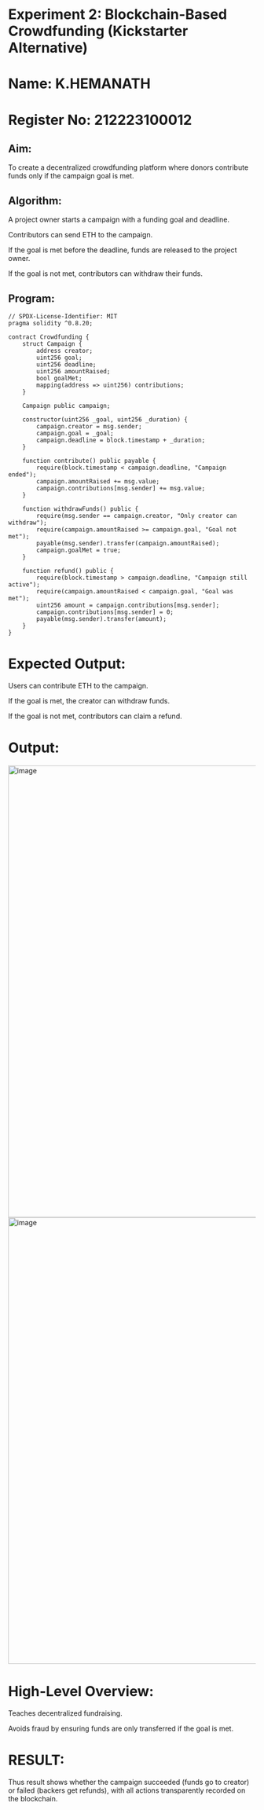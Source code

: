 # Experiment 2: Blockchain-Based Crowdfunding (Kickstarter Alternative)
# Name: K.HEMANATH
# Register No: 212223100012
## Aim:
To create a decentralized crowdfunding platform where donors contribute funds only if the campaign goal is met.

## Algorithm:
A project owner starts a campaign with a funding goal and deadline.


Contributors can send ETH to the campaign.


If the goal is met before the deadline, funds are released to the project owner.


If the goal is not met, contributors can withdraw their funds.


## Program:
```
// SPDX-License-Identifier: MIT
pragma solidity ^0.8.20;

contract Crowdfunding {
    struct Campaign {
        address creator;
        uint256 goal;
        uint256 deadline;
        uint256 amountRaised;
        bool goalMet;
        mapping(address => uint256) contributions;
    }

    Campaign public campaign;

    constructor(uint256 _goal, uint256 _duration) {
        campaign.creator = msg.sender;
        campaign.goal = _goal;
        campaign.deadline = block.timestamp + _duration;
    }

    function contribute() public payable {
        require(block.timestamp < campaign.deadline, "Campaign ended");
        campaign.amountRaised += msg.value;
        campaign.contributions[msg.sender] += msg.value;
    }

    function withdrawFunds() public {
        require(msg.sender == campaign.creator, "Only creator can withdraw");
        require(campaign.amountRaised >= campaign.goal, "Goal not met");
        payable(msg.sender).transfer(campaign.amountRaised);
        campaign.goalMet = true;
    }

    function refund() public {
        require(block.timestamp > campaign.deadline, "Campaign still active");
        require(campaign.amountRaised < campaign.goal, "Goal was met");
        uint256 amount = campaign.contributions[msg.sender];
        campaign.contributions[msg.sender] = 0;
        payable(msg.sender).transfer(amount);
    }
}
```
# Expected Output:
Users can contribute ETH to the campaign.


If the goal is met, the creator can withdraw funds.


If the goal is not met, contributors can claim a refund.

# Output:
<img width="1918" height="920" alt="image" src="https://github.com/user-attachments/assets/38cfd4d0-c57b-45e4-9368-192c88dccad3" />

<img width="1915" height="909" alt="image" src="https://github.com/user-attachments/assets/1a9feec2-58e8-4695-8406-1e2441f78797" />


# High-Level Overview:
Teaches decentralized fundraising.


Avoids fraud by ensuring funds are only transferred if the goal is met.

# RESULT: 
Thus result shows whether the campaign succeeded (funds go to creator) or failed (backers get refunds), with all actions transparently recorded on the blockchain.
